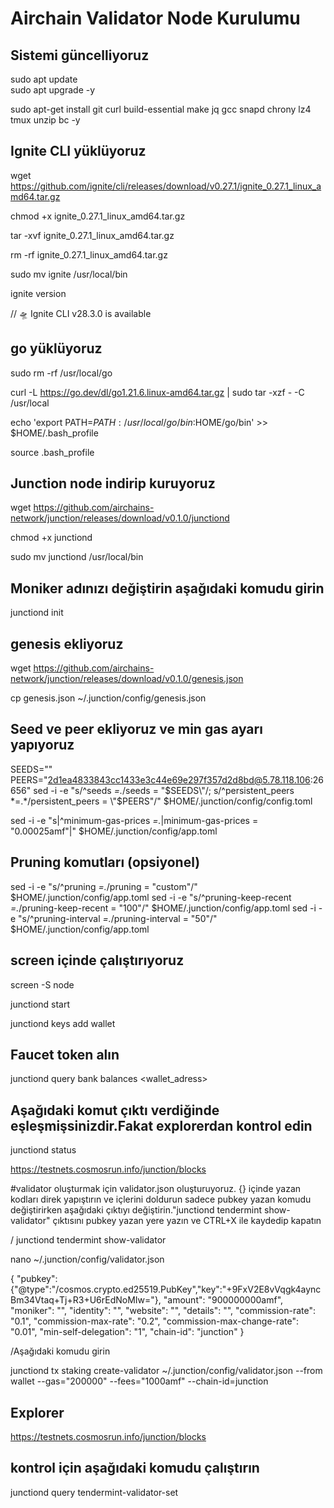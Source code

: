 # Airchain Validator Node Kurulumu


## Sistemi güncelliyoruz

sudo apt update  
sudo apt upgrade -y

sudo apt-get install git curl build-essential make jq gcc snapd chrony lz4 tmux unzip bc -y



## Ignite CLI  yüklüyoruz

wget https://github.com/ignite/cli/releases/download/v0.27.1/ignite_0.27.1_linux_amd64.tar.gz

chmod +x ignite_0.27.1_linux_amd64.tar.gz

tar -xvf ignite_0.27.1_linux_amd64.tar.gz

rm -rf ignite_0.27.1_linux_amd64.tar.gz

sudo mv ignite /usr/local/bin

ignite version

// 🛸 Ignite CLI v28.3.0 is available



## go yüklüyoruz

sudo rm -rf /usr/local/go 

curl -L https://go.dev/dl/go1.21.6.linux-amd64.tar.gz | sudo tar -xzf - -C /usr/local

echo 'export PATH=$PATH:/usr/local/go/bin:$HOME/go/bin' >> $HOME/.bash_profile

source .bash_profile



## Junction node indirip kuruyoruz

wget https://github.com/airchains-network/junction/releases/download/v0.1.0/junctiond

chmod +x junctiond

sudo mv junctiond /usr/local/bin


## Moniker adınızı değiştirin aşağıdaki komudu girin

junctiond init <MONIKER> 


## genesis ekliyoruz

wget https://github.com/airchains-network/junction/releases/download/v0.1.0/genesis.json

cp genesis.json ~/.junction/config/genesis.json


## Seed ve peer ekliyoruz ve min gas ayarı yapıyoruz

SEEDS=""
PEERS="2d1ea4833843cc1433e3c44e69e297f357d2d8bd@5.78.118.106:26656"
sed -i -e "s/^seeds *=.*/seeds = \"$SEEDS\"/; s/^persistent_peers *=.*/persistent_peers = \"$PEERS\"/" $HOME/.junction/config/config.toml

sed -i -e "s|^minimum-gas-prices *=.*|minimum-gas-prices = \"0.00025amf\"|" $HOME/.junction/config/app.toml


## Pruning komutları (opsiyonel)

sed -i -e "s/^pruning *=.*/pruning = \"custom\"/" $HOME/.junction/config/app.toml
sed -i -e "s/^pruning-keep-recent *=.*/pruning-keep-recent = \"100\"/" $HOME/.junction/config/app.toml
sed -i -e "s/^pruning-interval *=.*/pruning-interval = \"50\"/" $HOME/.junction/config/app.toml


## screen içinde çalıştırıyoruz

screen -S node

junctiond start



junctiond keys add wallet


## Faucet token alın




junctiond query bank balances <wallet_adress>



## Aşağıdaki komut çıktı verdiğinde eşleşmişsinizdir.Fakat explorerdan kontrol edin

junctiond status


https://testnets.cosmosrun.info/junction/blocks




#validator oluşturmak için validator.json oluşturuyoruz. {} içinde yazan kodları direk yapıştırın ve içlerini doldurun sadece pubkey yazan komudu değiştirirken aşağıdaki çıktıyı değiştirin."junctiond tendermint show-validator" çıktısını pubkey yazan yere yazın ve CTRL+X ile kaydedip kapatın


/ junctiond tendermint show-validator  


nano ~/.junction/config/validator.json



{
        "pubkey": {"@type":"/cosmos.crypto.ed25519.PubKey","key":"+9FxV2E8vVqgk4ayncBm34Vtaq+Tj+R3+U6rEdNoMIw="},
        "amount": "900000000amf",
        "moniker": "<MONIKER>",
        "identity": "",
        "website": "",
        "details": "",
        "commission-rate": "0.1",
        "commission-max-rate": "0.2",
        "commission-max-change-rate": "0.01",
        "min-self-delegation": "1",
        "chain-id": "junction"
}


/Aşağıdaki komudu girin


junctiond tx staking create-validator ~/.junction/config/validator.json --from wallet --gas="200000" --fees="1000amf" --chain-id=junction


## Explorer

https://testnets.cosmosrun.info/junction/blocks


## kontrol için aşağıdaki komudu çalıştırın

junctiond query tendermint-validator-set
